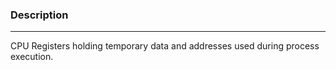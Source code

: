 ### Description
---
CPU Registers holding temporary data and addresses used during process execution.